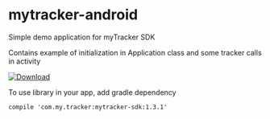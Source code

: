 # mytracker-android
Simple demo application for myTracker SDK

Contains example of initialization in Application class and some tracker calls in activity

[ ![Download](https://api.bintray.com/packages/mytracker/maven/mytracker-sdk/images/download.svg) ](https://bintray.com/mytracker/maven/mytracker-sdk/_latestVersion)

To use library in your app, add gradle dependency
```
compile 'com.my.tracker:mytracker-sdk:1.3.1'
```
